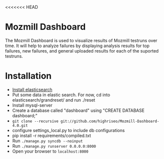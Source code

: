<<<<<<< HEAD
# Mozmill Dashboard

The Mozmill Dashboard is used to visualize results of Mozmill testruns over time. It will help to analyze failures by displaying analysis results for top failures, new failures, and general uploaded results for each of the suported testruns.

Installation
=======
* [Install elasticsearch](/highriseo/Mozmill-Dashboard-4.0/wiki/Using-Elasticsearch)
* Put some data in elastic search. For now, cd into elasticsearch/grandreset/ and run ./reset
* Install mysql-server
 * Create a database called "dashboard" using "CREATE DATABASE dashboard;"
* `git clone --recursive git://github.com/highriseo/Mozmill-Dashboard-4.0.git`
* configure settings_local.py to include db configurations
* pip install -r requirements/compiled.txt
* Run `./manage.py syncdb --noinput`
* Run `./manage.py runserver 0.0.0.0:8000`
* Open your browser to `localhost:8000`
